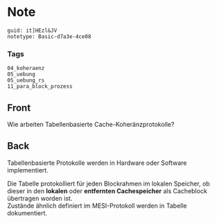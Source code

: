 # Note
```
guid: it]HEzl&JV
notetype: Basic-d7a3e-4ce08
```

### Tags
```
04_koheraenz
05_uebung
05_uebung_rs
11_para_block_prozess
```

## Front
Wie arbeiten Tabellenbasierte Cache-Koheränzprotokolle?

## Back
Tabellenbasierte Protokolle werden in Hardware oder Software
implementiert.
<div>
  Die Tabelle protokolliert für jeden Blockrahmen im lokalen
  Speicher, ob dieser in den <b>lokalen</b> oder <b>entfernten
  Cachespeicher</b> als Cacheblock übertragen worden ist.
</div>
<div>
  Zustände ähnlich definiert im MESI-Protokoll werden in Tabelle
  dokumentiert.
</div>

